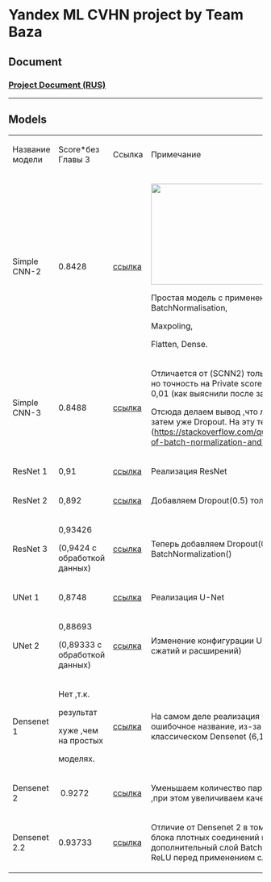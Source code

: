 # Yandex ML CVHN project by Team Baza

## Document

### [Project Document (RUS)](https://docs.google.com/document/d/1kkRGEOGYcRwY7QXgo4I_ZbVbdXVLwtI1wq2rLlJV1Ls/edit#)

------------

## Models

</head><body class="c35 doc-content"><p class="c8"><span class="c27"></span></p><a id="t.1711b3ddd4789a41939e6949502ea9c0442ae412"></a><a id="t.0"></a><table class="c36"><tr class="c9"><td class="c23" colspan="1" rowspan="1"><p class="c0"><span class="c13 c25">&#1053;&#1072;&#1079;&#1074;&#1072;&#1085;&#1080;&#1077; &#1084;&#1086;&#1076;&#1077;&#1083;&#1080;</span></p></td><td class="c6" colspan="1" rowspan="1"><p class="c0"><span class="c25">Score</span><span class="c13 c34">*&#1073;&#1077;&#1079; &#1043;&#1083;&#1072;&#1074;&#1099; 3</span></p></td><td class="c15" colspan="1" rowspan="1"><p class="c0"><span class="c13 c20">&#1057;&#1089;&#1099;&#1083;&#1082;&#1072;</span></p></td><td class="c14" colspan="1" rowspan="1"><p class="c0"><span class="c13 c25">&#1055;&#1088;&#1080;&#1084;&#1077;&#1095;&#1072;&#1085;&#1080;&#1077;</span></p></td></tr><tr class="c9"><td class="c23" colspan="1" rowspan="1"><p class="c0"><span class="c13 c25">Simple CNN-2</span></p></td><td class="c6" colspan="1" rowspan="1"><p class="c0"><span class="c7">0.8428</span></p></td><td class="c15" colspan="1" rowspan="1"><p class="c0"><span class="c18"><a class="c1" href="https://www.google.com/url?q=https://github.com/whoIsClownHere/ML-project/blob/main/%25D0%259F%25D0%259E%25D0%259A%25D0%259E%25D0%259B%25D0%2595%25D0%259D%25D0%2598%25D0%2595%2520Baseline/ML_BAZA_2023_second.ipynb&amp;sa=D&amp;source=editors&amp;ust=1682228005826461&amp;usg=AOvVaw3wywsaOeiAaQB0zucYLcdo">&#1089;&#1089;&#1099;&#1083;&#1082;&#1072;</a></span></p></td><td class="c14" colspan="1" rowspan="1"><p class="c0"><span style="overflow: hidden; display: inline-block; margin: 0.00px 0.00px; border: 0.00px solid #000000; transform: rotate(0.00rad) translateZ(0px); -webkit-transform: rotate(0.00rad) translateZ(0px); width: 236.84px; height: 200.54px;"><img alt="" src="images/image1.png" style="width: 236.84px; height: 200.54px; margin-left: 0.00px; margin-top: 0.00px; transform: rotate(0.00rad) translateZ(0px); -webkit-transform: rotate(0.00rad) translateZ(0px);" title=""></span></p><p class="c0"><span class="c11">&#1055;&#1088;&#1086;&#1089;&#1090;&#1072;&#1103; &#1084;&#1086;&#1076;&#1077;&#1083;&#1100; &#1089; &#1087;&#1088;&#1080;&#1084;&#1077;&#1085;&#1077;&#1085;&#1080;&#1077;&#1084; </span><span class="c11">Conv2D</span><span class="c11">, Dropout, </span><span class="c11">BatchNormalisation</span><span class="c13 c11">,</span></p><p class="c0"><span class="c11 c13">Maxpoling,</span></p><p class="c0"><span class="c13 c11">Flatten, Dense.</span></p></td></tr><tr class="c9"><td class="c23" colspan="1" rowspan="1"><p class="c0"><span class="c13 c25">Simple CNN-3</span></p></td><td class="c6" colspan="1" rowspan="1"><p class="c0"><span class="c7">0.8488</span></p></td><td class="c15" colspan="1" rowspan="1"><p class="c0"><span class="c18"><a class="c1" href="https://www.google.com/url?q=https://github.com/whoIsClownHere/ML-project/blob/main/%25D0%259F%25D0%259E%25D0%259A%25D0%259E%25D0%259B%25D0%2595%25D0%259D%25D0%2598%25D0%2595%2520Baseline/ML_BAZA_2023_three.ipynb&amp;sa=D&amp;source=editors&amp;ust=1682228005827934&amp;usg=AOvVaw3l3QLihB6CaaRgQ_SD0xOl">&#1089;&#1089;&#1099;&#1083;&#1082;&#1072;</a></span></p></td><td class="c14" colspan="1" rowspan="1"><p class="c0"><span class="c11">&#1054;&#1090;&#1083;&#1080;&#1095;&#1072;&#1077;&#1090;&#1089;&#1103; &#1086;&#1090; (SCNN2) &#1090;&#1086;&#1083;&#1100;&#1082;&#1086; &#1087;&#1086;&#1088;&#1103;&#1076;&#1082;&#1086;&#1084; BN &#1080; Dropout , &#1085;&#1086; &#1090;&#1086;&#1095;&#1085;&#1086;&#1089;&#1090;&#1100; &#1085;&#1072; </span><span class="c11 c26">Private score &#1073;&#1091;&#1076;&#1077;&#1090; &#1086;&#1090;&#1083;&#1080;&#1095;&#1072;&#1090;&#1100;&#1089;&#1103; &#1091;&#1078;&#1077; &#1085;&#1072; 0,01 (&#1082;&#1072;&#1082; &#1074;&#1099;&#1103;&#1089;&#1085;&#1080;&#1083;&#1080; &#1087;&#1086;&#1089;&#1083;&#1077; &#1079;&#1072;&#1074;&#1077;&#1088;&#1096;&#1077;&#1085;&#1080;&#1103; &#1089;&#1086;&#1088;&#1077;&#1074;&#1085;&#1086;&#1074;&#1072;&#1085;&#1080;&#1103;). </span></p><p class="c0"><span class="c28 c11">&#1054;&#1090;&#1089;&#1102;&#1076;&#1072; &#1076;&#1077;&#1083;&#1072;&#1077;&#1084; &#1074;&#1099;&#1074;&#1086;&#1076; ,&#1095;&#1090;&#1086; </span><span class="c11 c19">&#1083;&#1091;&#1095;&#1096;&#1077; &#1089;&#1085;&#1072;&#1095;&#1072;&#1083;&#1072; &#1076;&#1077;&#1083;&#1072;&#1090;&#1100; BN &#1072; &#1079;&#1072;&#1090;&#1077;&#1084; &#1091;&#1078;&#1077; Dropout</span><span class="c11 c28">. &#1053;&#1072; &#1101;&#1090;&#1091; &#1090;&#1077;&#1084;&#1091; &#1077;&#1089;&#1090;&#1100; &#1094;&#1077;&#1083;&#1099;&#1077; &#1076;&#1080;&#1089;&#1082;&#1091;&#1089;&#1089;&#1080;&#1080; (</span><span class="c11 c31"><a class="c1" href="https://www.google.com/url?q=https://stackoverflow.com/questions/39691902/ordering-of-batch-normalization-and-dropout&amp;sa=D&amp;source=editors&amp;ust=1682228005828578&amp;usg=AOvVaw3gXjNAdxpFfdmfyER5Z53U">https://stackoverflow.com/questions/39691902/ordering-of-batch-normalization-and-dropout</a></span><span class="c26 c11">)</span></p><p class="c0 c17"><span class="c26 c11"></span></p></td></tr><tr class="c9"><td class="c23" colspan="1" rowspan="1"><p class="c0"><span class="c13 c25">ResNet 1</span></p></td><td class="c6" colspan="1" rowspan="1"><p class="c16"><span class="c7">0,91</span></p></td><td class="c15" colspan="1" rowspan="1"><p class="c0"><span class="c18"><a class="c1" href="https://www.google.com/url?q=https://github.com/whoIsClownHere/ML-project/blob/main/%25D0%259F%25D0%259E%25D0%259A%25D0%259E%25D0%259B%25D0%2595%25D0%259D%25D0%2598%25D0%2595%2520RESNET-50/ML_BAZA_2023_RES50_NET_1.ipynb&amp;sa=D&amp;source=editors&amp;ust=1682228005829719&amp;usg=AOvVaw1ABExvsD65HO3EgHvp3Osp">&#1089;&#1089;&#1099;&#1083;&#1082;&#1072;</a></span></p></td><td class="c14" colspan="1" rowspan="1"><p class="c16"><span class="c24 c11">&#1056;&#1077;&#1072;&#1083;&#1080;&#1079;&#1072;&#1094;&#1080;&#1103; ResNet</span></p></td></tr><tr class="c9"><td class="c23" colspan="1" rowspan="1"><p class="c0"><span class="c13 c25">ResNet 2</span></p></td><td class="c6" colspan="1" rowspan="1"><p class="c16"><span class="c7">0,892</span></p></td><td class="c15" colspan="1" rowspan="1"><p class="c0"><span class="c18"><a class="c1" href="https://www.google.com/url?q=https://github.com/whoIsClownHere/ML-project/blob/main/%25D0%259F%25D0%259E%25D0%259A%25D0%259E%25D0%259B%25D0%2595%25D0%259D%25D0%2598%25D0%2595%2520RESNET-50/ML_BAZA_2023_RES50_NET_2.ipynb&amp;sa=D&amp;source=editors&amp;ust=1682228005831224&amp;usg=AOvVaw1NyEfyLzag_4qvFbQNDCrX">&#1089;&#1089;&#1099;&#1083;&#1082;&#1072;</a></span></p></td><td class="c14" colspan="1" rowspan="1"><p class="c0"><span class="c24 c11">&#1044;&#1086;&#1073;&#1072;&#1074;&#1083;&#1103;&#1077;&#1084; Dropout(0.5) &#1090;&#1086;&#1083;&#1100;&#1082;&#1086; &#1074; Residual &#1073;&#1083;&#1086;&#1082;&#1080;</span></p></td></tr><tr class="c9"><td class="c23" colspan="1" rowspan="1"><p class="c0"><span class="c13 c25">ResNet 3</span></p></td><td class="c6" colspan="1" rowspan="1"><p class="c16"><span class="c4">0,93426</span></p><p class="c16"><span class="c5">(0,9424 &#1089; &#1086;&#1073;&#1088;&#1072;&#1073;&#1086;&#1090;&#1082;&#1086;&#1081; &#1076;&#1072;&#1085;&#1085;&#1099;&#1093;)</span></p></td><td class="c15" colspan="1" rowspan="1"><p class="c0"><span class="c18"><a class="c1" href="https://www.google.com/url?q=https://github.com/whoIsClownHere/ML-project/blob/main/%25D0%259F%25D0%259E%25D0%259A%25D0%259E%25D0%259B%25D0%2595%25D0%259D%25D0%2598%25D0%2595%2520RESNET-50/ML_BAZA_2023_RES50_NET_3_2.ipynb&amp;sa=D&amp;source=editors&amp;ust=1682228005832855&amp;usg=AOvVaw1elZPT8HxQbRLjwuPBaARN">&#1089;&#1089;&#1099;&#1083;&#1082;&#1072;</a></span></p></td><td class="c14" colspan="1" rowspan="1"><p class="c16"><span class="c24 c11">&#1058;&#1077;&#1087;&#1077;&#1088;&#1100; &#1076;&#1086;&#1073;&#1072;&#1074;&#1083;&#1103;&#1077;&#1084; Dropout(0.4) &#1074;&#1086; &#1074;&#1089;&#1077; &#1084;&#1077;&#1089;&#1090;&#1072; &#1087;&#1086;&#1089;&#1083;&#1077; BatchNormalization()</span></p></td></tr><tr class="c9"><td class="c23" colspan="1" rowspan="1"><p class="c0"><span class="c13 c25">UNet 1</span></p></td><td class="c6" colspan="1" rowspan="1"><p class="c0"><span class="c7">0,8748</span></p></td><td class="c15" colspan="1" rowspan="1"><p class="c0"><span class="c2"><a class="c1" href="https://www.google.com/url?q=https://github.com/whoIsClownHere/ML-project/blob/main/%25D0%259F%25D0%259E%25D0%259B%25D0%2595%25D0%259D%25D0%2598%25D0%2595%2520U_NET/ML_BAZA_2023_U_NET_1.ipynb&amp;sa=D&amp;source=editors&amp;ust=1682228005834314&amp;usg=AOvVaw1oRDBM1_EOiAMahd0CTwfF">&#1089;&#1089;&#1099;&#1083;&#1082;&#1072;</a></span></p></td><td class="c14" colspan="1" rowspan="1"><p class="c16"><span class="c24 c11">&#1056;&#1077;&#1072;&#1083;&#1080;&#1079;&#1072;&#1094;&#1080;&#1103; U-Net</span></p></td></tr><tr class="c9"><td class="c23" colspan="1" rowspan="1"><p class="c16"><span class="c24 c25">UNet 2</span></p></td><td class="c6" colspan="1" rowspan="1"><p class="c0"><span class="c4">0,88693</span></p><p class="c16"><span class="c24 c32">(0,89333 &#1089; &#1086;&#1073;&#1088;&#1072;&#1073;&#1086;&#1090;&#1082;&#1086;&#1081; &#1076;&#1072;&#1085;&#1085;&#1099;&#1093;)</span></p></td><td class="c15" colspan="1" rowspan="1"><p class="c0"><span class="c2"><a class="c1" href="https://www.google.com/url?q=https://github.com/whoIsClownHere/ML-project/blob/main/%25D0%259F%25D0%259E%25D0%259B%25D0%2595%25D0%259D%25D0%2598%25D0%2595%2520U_NET/ML_BAZA_2023_U_NET_2.ipynb&amp;sa=D&amp;source=editors&amp;ust=1682228005835994&amp;usg=AOvVaw3AE41MnlC4XlG8DEv8RIVW">&#1089;&#1089;&#1099;&#1083;&#1082;&#1072;</a></span></p></td><td class="c14" colspan="1" rowspan="1"><p class="c33"><span class="c3">&#1048;&#1079;&#1084;&#1077;&#1085;&#1077;&#1085;&#1080;&#1077; &#1082;&#1086;&#1085;&#1092;&#1080;&#1075;&#1091;&#1088;&#1072;&#1094;&#1080;&#1080; U-Net (&#1091;&#1084;&#1077;&#1085;&#1100;&#1096;&#1077;&#1085;&#1080;&#1077; &#1082;&#1086;&#1083;-&#1074;&#1072; &#1089;&#1078;&#1072;&#1090;&#1080;&#1081; &#1080; &#1088;&#1072;&#1089;&#1096;&#1080;&#1088;&#1077;&#1085;&#1080;&#1081;)</span></p></td></tr><tr class="c9"><td class="c23" colspan="1" rowspan="1"><p class="c16"><span class="c12">Densenet 1</span></p></td><td class="c6" colspan="1" rowspan="1"><p class="c0"><span class="c4">&#1053;&#1077;&#1090; ,&#1090;.&#1082;.</span></p><p class="c0"><span class="c10">&#1088;&#1077;&#1079;&#1091;&#1083;&#1100;&#1090;&#1072;&#1090;</span></p><p class="c0"><span class="c10">&#1093;&#1091;&#1078;&#1077; ,&#1095;&#1077;&#1084; &#1085;&#1072; &#1087;&#1088;&#1086;&#1089;&#1090;&#1099;&#1093;</span></p><p class="c0"><span class="c10">&#1084;&#1086;&#1076;&#1077;&#1083;&#1103;&#1093;. </span></p></td><td class="c15" colspan="1" rowspan="1"><p class="c0"><span class="c2"><a class="c1" href="https://www.google.com/url?q=https://github.com/whoIsClownHere/ML-project/blob/main/DENSENET/ML_BAZA_2023_DenseNet_1.ipynb&amp;sa=D&amp;source=editors&amp;ust=1682228005837645&amp;usg=AOvVaw3e383ryM9yPMdAxLsVw7lq">&#1089;&#1089;&#1099;&#1083;&#1082;&#1072;</a></span></p></td><td class="c14" colspan="1" rowspan="1"><p class="c33"><span class="c11 c24">&#1053;&#1072; &#1089;&#1072;&#1084;&#1086;&#1084; &#1076;&#1077;&#1083;&#1077; &#1088;&#1077;&#1072;&#1083;&#1080;&#1079;&#1072;&#1094;&#1080;&#1103; </span><span class="c24 c11">ResNetXt</span><span class="c24 c20 c37">&nbsp;</span><span class="c24 c11">(&#1053;&#1086; &#1089;&#1086;&#1093;&#1088;&#1072;&#1085;&#1080;&#1083;&#1086;&#1089;&#1100; &#1086;&#1096;&#1080;&#1073;&#1086;&#1095;&#1085;&#1086;&#1077; &#1085;&#1072;&#1079;&#1074;&#1072;&#1085;&#1080;&#1077;, &#1080;&#1079;-&#1079;&#1072; &#1088;&#1072;&#1079;&#1076;&#1077;&#1083;&#1077;&#1085;&#1080;&#1077; &#1085;&#1072; &#1089;&#1083;&#1086;&#1080; &#1082;&#1072;&#1082; &#1074; &#1082;&#1083;&#1072;&#1089;&#1089;&#1080;&#1095;&#1077;&#1089;&#1082;&#1086;&#1084; Densenet (6,12,24,16)). </span></p></td></tr><tr class="c9"><td class="c23" colspan="1" rowspan="1"><p class="c16"><span class="c12">Densenet 2</span></p></td><td class="c6" colspan="1" rowspan="1"><p class="c0"><span class="c3">&nbsp;0.9272</span></p></td><td class="c15" colspan="1" rowspan="1"><p class="c0"><span class="c2"><a class="c1" href="https://www.google.com/url?q=https://github.com/whoIsClownHere/ML-project/blob/main/DENSENET/ML_BAZA_2023_DenseNet_2.ipynb&amp;sa=D&amp;source=editors&amp;ust=1682228005838667&amp;usg=AOvVaw0vxTitb6VNC_S3dKlZg9r3">&#1089;&#1089;&#1099;&#1083;&#1082;&#1072;</a></span></p></td><td class="c14" colspan="1" rowspan="1"><p class="c33"><span class="c3">&#1059;&#1084;&#1077;&#1085;&#1100;&#1096;&#1072;&#1077;&#1084; &#1082;&#1086;&#1083;&#1080;&#1095;&#1077;&#1089;&#1090;&#1074;&#1086; &#1087;&#1072;&#1088;&#1072;&#1084;&#1077;&#1090;&#1088;&#1086;&#1074; &#1089; 7 &#1084;&#1083;&#1085;. &#1076;&#1086; 1,5 &#1084;&#1083;&#1085;. ,&#1087;&#1088;&#1080; &#1101;&#1090;&#1086;&#1084; &#1091;&#1074;&#1077;&#1083;&#1080;&#1095;&#1080;&#1074;&#1072;&#1077;&#1084; &#1082;&#1072;&#1095;&#1077;&#1089;&#1090;&#1074;&#1086;.</span></p></td></tr><tr class="c9"><td class="c23" colspan="1" rowspan="1"><p class="c16"><span class="c12">Densenet 2.2</span></p></td><td class="c6" colspan="1" rowspan="1"><p class="c0"><span class="c4">0.93733</span></p></td><td class="c15" colspan="1" rowspan="1"><p class="c0"><span class="c2"><a class="c1" href="https://www.google.com/url?q=https://github.com/whoIsClownHere/ML-project/blob/main/DENSENET/ML_BAZA_2023_DenseNet_2_2.ipynb&amp;sa=D&amp;source=editors&amp;ust=1682228005839648&amp;usg=AOvVaw0AN_4GvDXnTsdaU-pmxKJN">&#1089;&#1089;&#1099;&#1083;&#1082;&#1072;</a></span></p></td><td class="c14" colspan="1" rowspan="1"><p class="c33"><span class="c3">&#1054;&#1090;&#1083;&#1080;&#1095;&#1080;&#1077; &#1086;&#1090; Densenet 2 &#1074; &#1090;&#1086;&#1084;, &#1095;&#1090;&#1086; &#1087;&#1086;&#1089;&#1083;&#1077; &#1087;&#1086;&#1089;&#1083;&#1077;&#1076;&#1085;&#1077;&#1075;&#1086; &#1073;&#1083;&#1086;&#1082;&#1072; &#1087;&#1083;&#1086;&#1090;&#1085;&#1099;&#1093; &#1089;&#1086;&#1077;&#1076;&#1080;&#1085;&#1077;&#1085;&#1080;&#1081; &#1087;&#1088;&#1080;&#1084;&#1077;&#1085;&#1103;&#1077;&#1090;&#1089;&#1103; &#1076;&#1086;&#1087;&#1086;&#1083;&#1085;&#1080;&#1090;&#1077;&#1083;&#1100;&#1085;&#1099;&#1081; &#1089;&#1083;&#1086;&#1081; Batch Normalization, Dropout &#1080; ReLU &#1087;&#1077;&#1088;&#1077;&#1076; &#1087;&#1088;&#1080;&#1084;&#1077;&#1085;&#1077;&#1085;&#1080;&#1077;&#1084; &#1089;&#1083;&#1086;&#1103; GlobalAveragePooling2D</span></p></td></tr></table><p class="c8"><span class="c27"></span></p></body></html>

